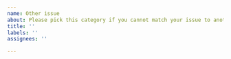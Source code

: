 ```yaml
---
name: Other issue
about: Please pick this category if you cannot match your issue to another category.
title: ''
labels: ''
assignees: ''

---
```



